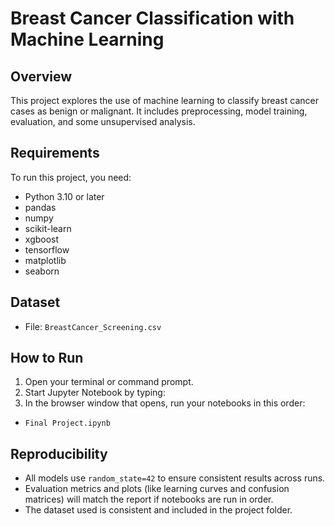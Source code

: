 # Breast Cancer Classification with Machine Learning

## Overview
This project explores the use of machine learning to classify breast cancer cases as benign or malignant. It includes preprocessing, model training, evaluation, and some unsupervised analysis.

## Requirements
To run this project, you need:

- Python 3.10 or later
- pandas
- numpy
- scikit-learn
- xgboost
- tensorflow
- matplotlib
- seaborn

## Dataset
- File: `BreastCancer_Screening.csv`

## How to Run

1. Open your terminal or command prompt.
2. Start Jupyter Notebook by typing:
3. In the browser window that opens, run your notebooks in this order:
- `Final Project.ipynb`

## Reproducibility

- All models use `random_state=42` to ensure consistent results across runs.
- Evaluation metrics and plots (like learning curves and confusion matrices) will match the report if notebooks are run in order.
- The dataset used is consistent and included in the project folder.
